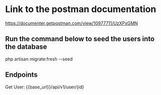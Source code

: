 # Link to the postman documentation

<https://documenter.getpostman.com/view/10977711/UzXPxGMN>

## Run the command below to seed the users into the database

php artisan migrate:fresh --seed

## Endpoints

Get User: {{base_url}}/api/v1/user/{id}
